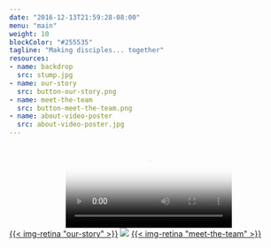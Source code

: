 ```yaml
---
date: "2016-12-13T21:59:28-08:00"
menu: "main"
weight: 10
blockColor: "#255535"
tagline: "Making disciples... together"
resources:
- name: backdrop
  src: stump.jpg
- name: our-story
  src: button-our-story.png
- name: meet-the-team
  src: button-meet-the-team.png
- name: about-video-poster
  src: about-video-poster.jpg
---
```


<div class="container">
  <div class="row">
    <div class="col-lg-10 col-lg-offset-1 col-md-12 col-sm-12 col-xs-12" style="text-align: center;">
      <video 
        controls="true"
        poster="{{< img-permalink "about-video-poster" >}}" 
        style="width: 100%;">
        <source src="/video/about-arbor.m4v" />
      </video>
    </div>
  </div>
</div>
<div class="page-buttons">
  <a href="our-story/" style="border: none;" >{{< img-retina "our-story" >}}</a>
  <img class="separator" src="img/nav-separator.png" />
  <a href="team/" style="border: none;" >{{< img-retina "meet-the-team" >}}</a>
</div>


